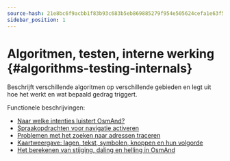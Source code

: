 ```yaml
---
source-hash: 21e8bc6f9acbb1f83b93c683b5eb869885279f954e505624cefa1e63f538baf7
sidebar_position: 1
---
```


# Algoritmen, testen, interne werking {#algorithms-testing-internals}
Beschrijft verschillende algoritmen op verschillende gebieden en legt uit hoe het werkt en wat bepaald gedrag triggert.


Functionele beschrijvingen:
* [Naar welke intenties luistert OsmAnd?](./osmand-intents.md)
* [Spraakopdrachten voor navigatie activeren](./voice-prompt-triggering.md)
* [Problemen met het zoeken naar adressen traceren](./trace-address-search-issues.md)
* [Kaartweergave: lagen, tekst, symbolen, knoppen en hun volgorde](./map-rendering-layers.md)
* [Het berekenen van stijging, daling en helling in OsmAnd](./calculate-uphill-slope.md)